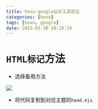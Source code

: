 ```yaml
---
title: hexo-google站长工具验证
categories: [hexo]
tags: [hexo, google]
date: 2015-03-30 10:18:29
---
```



# `HTML标记`方法

-   选择备用方法

![](/img/hexo-google站长工具验证-01.png)

-   将代码复制到对应主题的`head.ejs`
